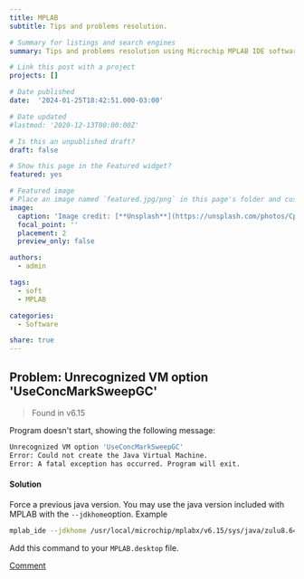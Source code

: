 ```yaml
---
title: MPLAB
subtitle: Tips and problems resolution.

# Summary for listings and search engines
summary: Tips and problems resolution using Microchip MPLAB IDE software.

# Link this post with a project
projects: []

# Date published
date:  '2024-01-25T18:42:51.000-03:00'

# Date updated
#lastmod: '2020-12-13T00:00:00Z'

# Is this an unpublished draft?
draft: false

# Show this page in the Featured widget?
featured: yes

# Featured image
# Place an image named `featured.jpg/png` in this page's folder and customize its options here.
image:
  caption: 'Image credit: [**Unsplash**](https://unsplash.com/photos/CpkOjOcXdUY)'
  focal_point: ''
  placement: 2
  preview_only: false

authors:
  - admin 

tags:
  - soft
  - MPLAB

categories:
  - Software 

share: true
---
```

 

## Problem: Unrecognized VM option 'UseConcMarkSweepGC'
 > Found in v6.15

Program doesn't start, showing the following message:
```bash
Unrecognized VM option 'UseConcMarkSweepGC'
Error: Could not create the Java Virtual Machine.
Error: A fatal exception has occurred. Program will exit.
```

#### Solution
Force a previous java version. You may use the java version included with MPLAB with the `--jdkhome`option. Example
```bash
mplab_ide --jdkhome /usr/local/microchip/mplabx/v6.15/sys/java/zulu8.64.0.19-ca-fx-jre8.0.345-linux_x64
```
 
Add this command to your `MPLAB.desktop` file.

[Comment](https://x.com/budinero_/status/1750646477095940453?s=20)